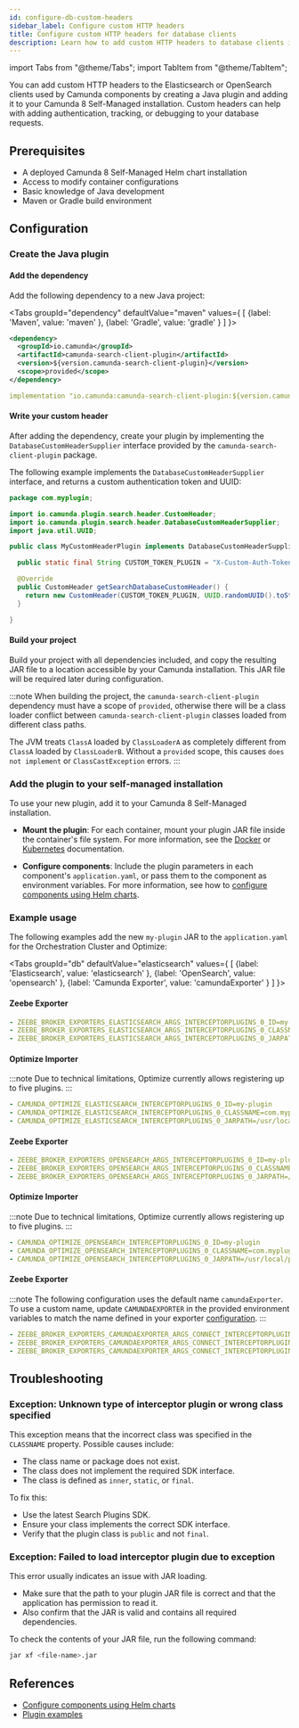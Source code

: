 ```yaml
---
id: configure-db-custom-headers
sidebar_label: Configure custom HTTP headers
title: Configure custom HTTP headers for database clients
description: Learn how to add custom HTTP headers to database clients in Camunda 8 Self-Managed.
---
```


import Tabs from "@theme/Tabs";
import TabItem from "@theme/TabItem";

You can add custom HTTP headers to the Elasticsearch or OpenSearch clients used by Camunda components by creating a Java plugin and adding it to your Camunda 8 Self-Managed installation. Custom headers can help with adding authentication, tracking, or debugging to your database requests.

## Prerequisites

- A deployed Camunda 8 Self-Managed Helm chart installation
- Access to modify container configurations
- Basic knowledge of Java development
- Maven or Gradle build environment

## Configuration

### Create the Java plugin

#### Add the dependency

Add the following dependency to a new Java project:

<Tabs groupId="dependency" defaultValue="maven" values={
[
{label: 'Maven', value: 'maven' },
{label: 'Gradle', value: 'gradle' }
]
}>

<TabItem value='maven'>

```xml
<dependency>
  <groupId>io.camunda</groupId>
  <artifactId>camunda-search-client-plugin</artifactId>
  <version>${version.camunda-search-client-plugin}</version>
  <scope>provided</scope>
</dependency>
```

</TabItem>

<TabItem value='gradle'>

```yml
implementation "io.camunda:camunda-search-client-plugin:${version.camunda-search-client-plugin}"
```

</TabItem>
</Tabs>

#### Write your custom header

After adding the dependency, create your plugin by implementing the `DatabaseCustomHeaderSupplier` interface provided by the `camunda-search-client-plugin` package.

The following example implements the `DatabaseCustomHeaderSupplier` interface, and returns a custom authentication token and UUID:

```java
package com.myplugin;

import io.camunda.plugin.search.header.CustomHeader;
import io.camunda.plugin.search.header.DatabaseCustomHeaderSupplier;
import java.util.UUID;

public class MyCustomHeaderPlugin implements DatabaseCustomHeaderSupplier {

  public static final String CUSTOM_TOKEN_PLUGIN = "X-Custom-Auth-Token";

  @Override
  public CustomHeader getSearchDatabaseCustomHeader() {
    return new CustomHeader(CUSTOM_TOKEN_PLUGIN, UUID.randomUUID().toString());
  }

}
```

#### Build your project

Build your project with all dependencies included, and copy the resulting JAR file to a location accessible by your Camunda installation. This JAR file will be required later during configuration.

:::note
When building the project, the `camunda-search-client-plugin` dependency must have a scope of `provided`, otherwise there will be a class loader conflict between `camunda-search-client-plugin` classes loaded from different class paths.

The JVM treats `ClassA` loaded by `ClassLoaderA` as completely different from `ClassA` loaded by `ClassLoaderB`. Without a `provided` scope, this causes `does not implement` or `ClassCastException` errors.
:::

### Add the plugin to your self-managed installation

To use your new plugin, add it to your Camunda 8 Self-Managed installation.

- **Mount the plugin**: For each container, mount your plugin JAR file inside the container's file system. For more information, see the [Docker](https://docs.docker.com/engine/storage/volumes/) or [Kubernetes](https://kubernetes.io/docs/concepts/storage/volumes/) documentation.

- **Configure components**: Include the plugin parameters in each component's `application.yaml`, or pass them to the component as environment variables. For more information, see how to [configure components using Helm charts](../application-configs.md).

### Example usage

The following examples add the new `my-plugin` JAR to the `application.yaml` for the Orchestration Cluster and Optimize:

<Tabs groupId="db" defaultValue="elasticsearch" values={
[
{label: 'Elasticsearch', value: 'elasticsearch' },
{label: 'OpenSearch', value: 'opensearch' },
{label: 'Camunda Exporter', value: 'camundaExporter' }
]
}>

<TabItem value='elasticsearch'>

#### Zeebe Exporter

```yaml
- ZEEBE_BROKER_EXPORTERS_ELASTICSEARCH_ARGS_INTERCEPTORPLUGINS_0_ID=my-plugin
- ZEEBE_BROKER_EXPORTERS_ELASTICSEARCH_ARGS_INTERCEPTORPLUGINS_0_CLASSNAME=com.myplugin.MyCustomHeaderPlugin
- ZEEBE_BROKER_EXPORTERS_ELASTICSEARCH_ARGS_INTERCEPTORPLUGINS_0_JARPATH=/usr/local/plugin/plg.jar
```

#### Optimize Importer

:::note
Due to technical limitations, Optimize currently allows registering up to five plugins.
:::

```yaml
- CAMUNDA_OPTIMIZE_ELASTICSEARCH_INTERCEPTORPLUGINS_0_ID=my-plugin
- CAMUNDA_OPTIMIZE_ELASTICSEARCH_INTERCEPTORPLUGINS_0_CLASSNAME=com.myplugin.MyCustomHeaderPlugin
- CAMUNDA_OPTIMIZE_ELASTICSEARCH_INTERCEPTORPLUGINS_0_JARPATH=/usr/local/plugin/plg.jar
```

</TabItem>

<TabItem value='opensearch'>

#### Zeebe Exporter

```yaml
- ZEEBE_BROKER_EXPORTERS_OPENSEARCH_ARGS_INTERCEPTORPLUGINS_0_ID=my-plugin
- ZEEBE_BROKER_EXPORTERS_OPENSEARCH_ARGS_INTERCEPTORPLUGINS_0_CLASSNAME=com.myplugin.MyCustomHeaderPlugin
- ZEEBE_BROKER_EXPORTERS_OPENSEARCH_ARGS_INTERCEPTORPLUGINS_0_JARPATH=/usr/local/plugin/plg.jar
```

#### Optimize Importer

:::note
Due to technical limitations, Optimize currently allows registering up to five plugins.
:::

```yaml
- CAMUNDA_OPTIMIZE_OPENSEARCH_INTERCEPTORPLUGINS_0_ID=my-plugin
- CAMUNDA_OPTIMIZE_OPENSEARCH_INTERCEPTORPLUGINS_0_CLASSNAME=com.myplugin.MyCustomHeaderPlugin
- CAMUNDA_OPTIMIZE_OPENSEARCH_INTERCEPTORPLUGINS_0_JARPATH=/usr/local/plugin/plg.jar
```

</TabItem>

<TabItem value='camundaExporter'>

#### Zeebe Exporter

:::note
The following configuration uses the default name `camundaExporter`. To use a custom name, update `CAMUNDAEXPORTER` in the provided environment variables to match the name defined in your exporter [configuration](../../../../components/orchestration-cluster/zeebe/exporters/camunda-exporter.md).
:::

```yaml
- ZEEBE_BROKER_EXPORTERS_CAMUNDAEXPORTER_ARGS_CONNECT_INTERCEPTORPLUGINS_0_ID=my-plugin
- ZEEBE_BROKER_EXPORTERS_CAMUNDAEXPORTER_ARGS_CONNECT_INTERCEPTORPLUGINS_0_CLASSNAME=com.myplugin.MyCustomHeaderPlugin
- ZEEBE_BROKER_EXPORTERS_CAMUNDAEXPORTER_ARGS_CONNECT_INTERCEPTORPLUGINS_0_JARPATH=/usr/local/plugin/plg.jar
```

</TabItem>
</Tabs>

## Troubleshooting

### Exception: Unknown type of interceptor plugin or wrong class specified

This exception means that the incorrect class was specified in the `CLASSNAME` property. Possible causes include:

- The class name or package does not exist.
- The class does not implement the required SDK interface.
- The class is defined as `inner`, `static`, or `final`.

To fix this:

- Use the latest Search Plugins SDK.
- Ensure your class implements the correct SDK interface.
- Verify that the plugin class is `public` and not `final`.

### Exception: Failed to load interceptor plugin due to exception

This error usually indicates an issue with JAR loading.

- Make sure that the path to your plugin JAR file is correct and that the application has permission to read it.
- Also confirm that the JAR is valid and contains all required dependencies.

To check the contents of your JAR file, run the following command:

```bash
jar xf <file-name>.jar
```

## References

- [Configure components using Helm charts](../application-configs.md)
- [Plugin examples](https://github.com/camunda/camunda-search-client-plugins-example)
